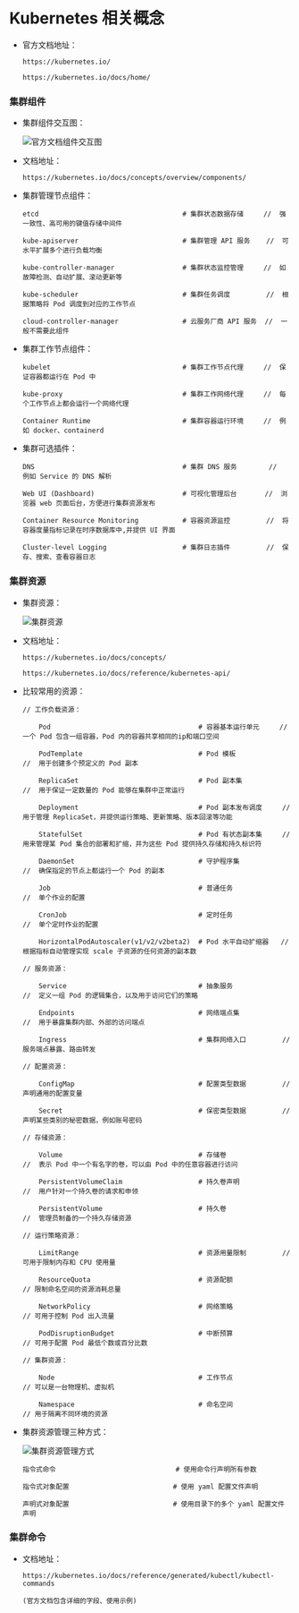 
# Kubernetes 相关概念

  * 官方文档地址：

        https://kubernetes.io/

        https://kubernetes.io/docs/home/

### 集群组件

  * 集群组件交互图：

      ![官方文档组件交互图](./images/Part01.components.png)

  * 文档地址：

        https://kubernetes.io/docs/concepts/overview/components/

  * 集群管理节点组件：

        etcd                                    # 集群状态数据存储     //  强一致性、高可用的键值存储中间件

        kube-apiserver                          # 集群管理 API 服务    //  可水平扩展多个进行负载均衡

        kube-controller-manager                 # 集群状态监控管理     //  如故障检测、自动扩展、滚动更新等

        kube-scheduler                          # 集群任务调度         //  根据策略将 Pod 调度到对应的工作节点

        cloud-controller-manager                # 云服务厂商 API 服务  //  一般不需要此组件

  * 集群工作节点组件：

        kubelet                                 # 集群工作节点代理     //  保证容器都运行在 Pod 中

        kube-proxy                              # 集群工作网络代理     //  每个工作节点上都会运行一个网络代理

        Container Runtime                       # 集群容器运行环境     //  例如 docker、containerd

  * 集群可选插件：

        DNS                                     # 集群 DNS 服务        //  例如 Service 的 DNS 解析

        Web UI (Dashboard)                      # 可视化管理后台       //  浏览器 web 页面后台，方便进行集群资源发布

        Container Resource Monitoring           # 容器资源监控         //  将容器度量指标记录在时序数据库中,并提供 UI 界面

        Cluster-level Logging                   # 集群日志插件         //  保存、搜索、查看容器日志

### 集群资源

  * 集群资源：

      ![集群资源](./images/Part01.resource.png)

  * 文档地址：

        https://kubernetes.io/docs/concepts/

        https://kubernetes.io/docs/reference/kubernetes-api/

  * 比较常用的资源：

        // 工作负载资源：

            Pod                                     # 容器基本运行单元     //  一个 Pod 包含一组容器，Pod 内的容器共享相同的ip和端口空间

            PodTemplate                             # Pod 模板             //  用于创建多个预定义的 Pod 副本

            ReplicaSet                              # Pod 副本集           //  用于保证一定数量的 Pod 能够在集群中正常运行

            Deployment                              # Pod 副本发布调度     //  用于管理 ReplicaSet，并提供运行策略、更新策略、版本回滚等功能

            StatefulSet                             # Pod 有状态副本集     //  用来管理某 Pod 集合的部署和扩缩，并为这些 Pod 提供持久存储和持久标识符

            DaemonSet                               # 守护程序集           //  确保指定的节点上都运行一个 Pod 的副本

            Job                                     # 普通任务             //  单个作业的配置

            CronJob                                 # 定时任务             //  单个定时作业的配置

            HorizontalPodAutoscaler(v1/v2/v2beta2)  # Pod 水平自动扩缩器   //  根据指标自动管理实现 scale 子资源的任何资源的副本数

        // 服务资源：

            Service                                 # 抽象服务             //  定义一组 Pod 的逻辑集合，以及用于访问它们的策略

            Endpoints                               # 网络端点集           //  用于暴露集群内部、外部的访问端点

            Ingress                                 # 集群网络入口         //  服务端点暴露、路由转发

        // 配置资源：

            ConfigMap                               # 配置类型数据         //  声明通用的配置变量

            Secret                                  # 保密类型数据         //  声明某些类别的秘密数据，例如账号密码

        // 存储资源：

            Volume                                  # 存储卷               //  表示 Pod 中一个有名字的卷，可以由 Pod 中的任意容器进行访问

            PersistentVolumeClaim                   # 持久卷声明           //  用户针对一个持久卷的请求和申领

            PersistentVolume                        # 持久卷               //  管理员制备的一个持久存储资源

        // 运行策略资源：

            LimitRange                              # 资源用量限制         //  可用于限制内存和 CPU 使用量

            ResourceQuota                           # 资源配额             // 限制命名空间的资源消耗总量

            NetworkPolicy                           # 网络策略             // 可用于控制 Pod 出入流量

            PodDisruptionBudget                     # 中断预算             // 可用于配置 Pod 最低个数或百分比数

        // 集群资源：

            Node                                    # 工作节点             // 可以是一台物理机、虚拟机

            Namespace                               # 命名空间             // 用于隔离不同环境的资源

  * 集群资源管理三种方式：

      ![集群资源管理方式](./images/Part01.management.png)

        指令式命令                              # 使用命令行声明所有参数

        指令式对象配置                          # 使用 yaml 配置文件声明

        声明式对象配置                          # 使用目录下的多个 yaml 配置文件声明

### 集群命令

  * 文档地址：

        https://kubernetes.io/docs/reference/generated/kubectl/kubectl-commands

        (官方文档包含详细的字段、使用示例)

